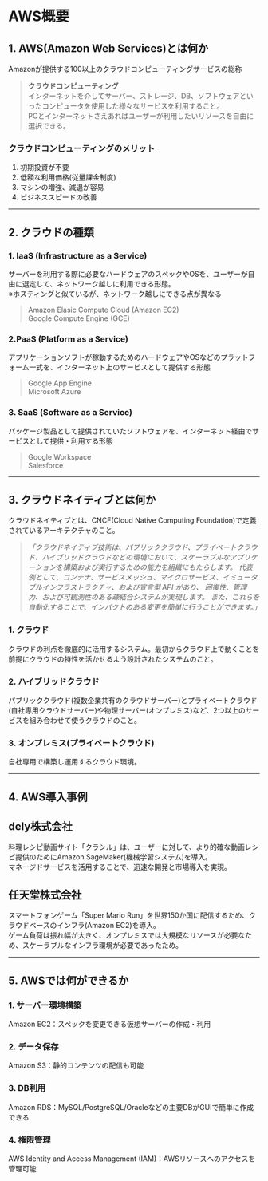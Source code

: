 # AWS概要
## 1. AWS(Amazon Web Services)とは何か
Amazonが提供する100以上のクラウドコンピューティングサービスの総称
> **クラウドコンピューティング**  
インターネットを介してサーバー、ストレージ、DB、ソフトウェアといったコンピュータを使用した様々なサービスを利用すること。  
PCとインターネットさえあればユーザーが利用したいリソースを自由に選択できる。

### クラウドコンピューティングのメリット
1. 初期投資が不要
2. 低額な利用価格(従量課金制度)
3. マシンの増強、減退が容易
4. ビジネススピードの改善

***

## 2. クラウドの種類
### 1. IaaS (Infrastructure as a Service)
サーバーを利用する際に必要なハードウェアのスペックやOSを、ユーザーが自由に選定して、ネットワーク越しに利用できる形態。  
※ホスティングと似ているが、ネットワーク越しにできる点が異なる
> Amazon Elasic Compute Cloud (Amazon EC2)  
Google Compute Engine (GCE)
 
### 2.PaaS (Platform as a Service)
アプリケーションソフトが稼動するためのハードウェアやOSなどのプラットフォーム一式を、インターネット上のサービスとして提供する形態
> Google App Engine  
Microsoft Azure

### 3. SaaS (Software as a Service)
パッケージ製品として提供されていたソフトウェアを、インターネット経由でサービスとして提供・利用する形態
> Google Workspace  
Salesforce

***

## 3. クラウドネイティブとは何か
クラウドネイティブとは、CNCF(Cloud Native Computing Foundation)で定義されているアーキテクチャのこと。   
>*「クラウドネイティブ技術は、パブリッククラウド、プライベートクラウド、ハイブリッドクラウドなどの環境において、スケーラブルなアプリケーションを構築および実行するための能力を組織にもたらします。 代表例として、コンテナ、サービスメッシュ、マイクロサービス、イミュータブルインフラストラクチャ、および宣言型 API があり、
回復性、管理力、および可観測性のある疎結合システムが実現します。 また、これらを自動化することで、インパクトのある変更を簡単に行うことができます。」*

### 1. クラウド
クラウドの利点を徹底的に活用するシステム。最初からクラウド上で動くことを前提にクラウドの特性を活かせるよう設計されたシステムのこと。

### 2. ハイブリッドクラウド
パブリッククラウド(複数企業共有のクラウドサーバー)とプライベートクラウド(自社専用クラウドサーバー)や物理サーバー(オンプレミス)など、2つ以上のサービスを組み合わせて使うクラウドのこと。

### 3. オンプレミス(プライベートクラウド)
自社専用で構築し運用するクラウド環境。

***

## 4. AWS導入事例
## dely株式会社
料理レシピ動画サイト「クラシル」は、ユーザーに対して、より的確な動画レシピ提供のためにAmazon SageMaker(機械学習システム)を導入。  
マネージドサービスを活用することで、迅速な開発と市場導入を実現。

## 任天堂株式会社
スマートフォンゲーム「Super Mario Run」を世界150か国に配信するため、クラウドベースのインフラ(Amazon EC2)を導入。  
ゲーム負荷は振れ幅が大きく、オンプレミスでは大規模なリソースが必要なため、スケーラブルなインフラ環境が必要であったため。  

***

## 5. AWSでは何ができるか
### 1. サーバー環境構築
Amazon EC2：スペックを変更できる仮想サーバーの作成・利用

### 2. データ保存
Amazon S3：静的コンテンツの配信も可能

### 3. DB利用
Amazon RDS：MySQL/PostgreSQL/Oracleなどの主要DBがGUIで簡単に作成できる

### 4. 権限管理
AWS Identity and Access Management (IAM)：AWSリソースへのアクセスを管理可能 